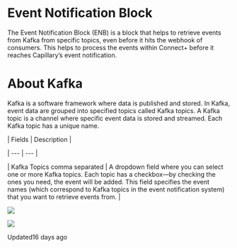 # Event Notification Block

The Event Notification Block (ENB) is a block that helps to retrieve events from Kafka from specific topics, even before it hits the webhook of consumers. This helps to process the events within Connect+ before it reaches Capillary’s event notification.

# About Kafka

Kafka is a software framework where data is published and stored. In Kafka, event data are grouped into specified topics called Kafka topics. A Kafka topic is a channel where specific event data is stored and streamed. Each Kafka topic has a unique name.

| Fields | Description |

| --- | --- |

| Kafka Topics comma separated | A dropdown field where you can select one or more Kafka topics. Each topic has a checkbox—by checking the ones you need, the event will be added. This field specifies the event names (which correspond to Kafka topics in the event notification system) that you want to retrieve events from. |



![](https://files.readme.io/685e9f574f4a390c801ca0d5b94a450efd8b503df61dd8a7d98efee2c19bc5c3-Screenshot_2025-03-20_160516.png)

![](https://files.readme.io/1d327c17cef79f7fd0b4214230fee77d7f2048e78b9a67e47cba9050971b6818-Screenshot_2025-03-20_160551.png)

Updated16 days ago